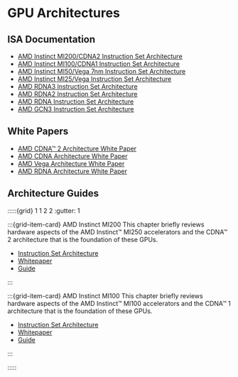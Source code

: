 # GPU Architectures

## ISA Documentation

- [AMD Instinct MI200/CDNA2 Instruction Set Architecture](https://www.amd.com/system/files/TechDocs/instinct-mi200-cdna2-instruction-set-architecture.pdf)
- [AMD Instinct MI100/CDNA1 Instruction Set Architecture](https://www.amd.com/system/files/TechDocs/instinct-mi100-cdna1-shader-instruction-set-architecture%C2%A0.pdf)
- [AMD Instinct MI50/Vega 7nm Instruction Set Architecture](https://www.amd.com/system/files/TechDocs/vega-7nm-shader-instruction-set-architecture.pdf)
- [AMD Instinct MI25/Vega Instruction Set Architecture](https://www.amd.com/system/files/TechDocs/vega-shader-instruction-set-architecture.pdf)
- [AMD RDNA3 Instruction Set Architecture](https://www.amd.com/system/files/TechDocs/rdna3-shader-instruction-set-architecture-feb-2023_0.pdf)
- [AMD RDNA2 Instruction Set Architecture](https://www.amd.com/system/files/TechDocs/rdna2-shader-instruction-set-architecture.pdf)
- [AMD RDNA Instruction Set Architecture](https://www.amd.com/system/files/TechDocs/rdna-shader-instruction-set-architecture.pdf)
- [AMD GCN3 Instruction Set Architecture](https://www.amd.com/system/files/TechDocs/gcn3-instruction-set-architecture.pdf)

## White Papers

- [AMD CDNA™ 2 Architecture White Paper](https://www.amd.com/system/files/documents/amd-cdna2-white-paper.pdf)
- [AMD CDNA Architecture White Paper](https://www.amd.com/system/files/documents/amd-cdna-whitepaper.pdf)
- [AMD Vega Architecture White Paper](https://en.wikichip.org/w/images/a/a1/vega-whitepaper.pdf)
- [AMD RDNA Architecture White Paper](https://www.amd.com/system/files/documents/rdna-whitepaper.pdf)

## Architecture Guides

:::::{grid} 1 1 2 2
:gutter: 1

:::{grid-item-card} AMD Instinct MI200
This chapter briefly reviews hardware aspects of the AMD Instinct™ MI250
accelerators and the CDNA™ 2 architecture that is the foundation of these GPUs.

- [Instruction Set Architecture](https://www.amd.com/system/files/TechDocs/instinct-mi200-cdna2-instruction-set-architecture.pdf)
- [Whitepaper](https://www.amd.com/system/files/documents/amd-cdna2-white-paper.pdf)
- [Guide](./gpu_arch/mi250.md)

:::

:::{grid-item-card} AMD Instinct MI100
This chapter briefly reviews hardware aspects of the AMD Instinct™ MI100
accelerators and the CDNA™ 1 architecture that is the foundation of these GPUs.

- [Instruction Set Architecture](https://www.amd.com/system/files/TechDocs/instinct-mi100-cdna1-shader-instruction-set-architecture%C2%A0.pdf)
- [Whitepaper](https://www.amd.com/system/files/documents/amd-cdna-whitepaper.pdf)
- [Guide](./gpu_arch/mi100.md)

:::

:::::
